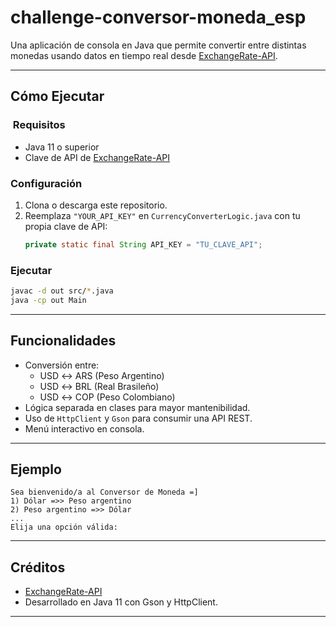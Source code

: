 # challenge-conversor-moneda_esp

Una aplicación de consola en Java que permite convertir entre distintas monedas usando datos en tiempo real
desde [ExchangeRate-API](https://www.exchangerate-api.com/).

---

## Cómo Ejecutar

### ️ Requisitos

- Java 11 o superior
- Clave de API de [ExchangeRate-API](https://www.exchangerate-api.com/)

### Configuración

1. Clona o descarga este repositorio.
2. Reemplaza `"YOUR_API_KEY"` en `CurrencyConverterLogic.java` con tu propia clave de API:
   ```java
   private static final String API_KEY = "TU_CLAVE_API";
   ```

### Ejecutar

```bash
javac -d out src/*.java
java -cp out Main
```

---

## Funcionalidades

- Conversión entre:
    - USD ↔ ARS (Peso Argentino)
    - USD ↔ BRL (Real Brasileño)
    - USD ↔ COP (Peso Colombiano)
- Lógica separada en clases para mayor mantenibilidad.
- Uso de `HttpClient` y `Gson` para consumir una API REST.
- Menú interactivo en consola.

---

## Ejemplo

```
Sea bienvenido/a al Conversor de Moneda =]
1) Dólar =>> Peso argentino
2) Peso argentino =>> Dólar
...
Elija una opción válida:
```

---

## Créditos

- [ExchangeRate-API](https://www.exchangerate-api.com/)
- Desarrollado en Java 11 con Gson y HttpClient.

---
